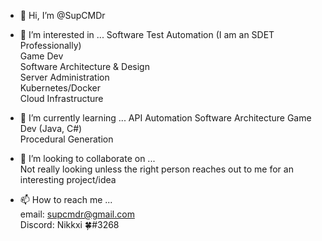 - 👋 Hi, I’m @SupCMDr

- 👀 I’m interested in ...
Software Test Automation (I am an SDET Professionally)     
Game Dev       
Software Architecture & Design    
Server Administration    
Kubernetes/Docker    
Cloud Infrastructure    
    
    
- 🌱 I’m currently learning ...
API Automation
Software Architecture
Game Dev (Java, C#)    
Procedural Generation    



- 💞️ I’m looking to collaborate on ...    
Not really looking unless the right person reaches out to me for an interesting project/idea    



- 📫 How to reach me ...    
email: supcmdr@gmail.com    
Discord: Nikkxi 🍀#3268



<!---
SupCMDr/SupCMDr is a ✨ special ✨ repository because its `README.md` (this file) appears on your GitHub profile.
You can click the Preview link to take a look at your changes.
--->
